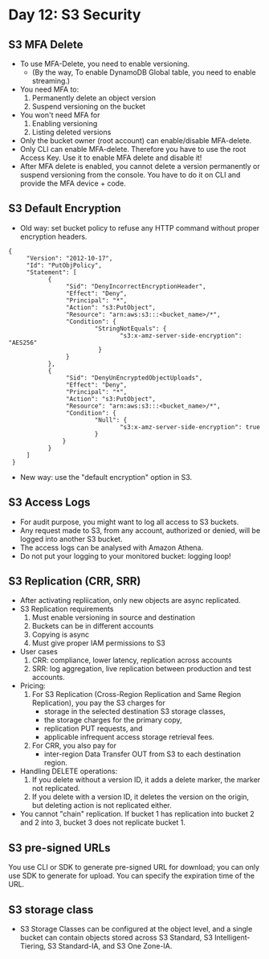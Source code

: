 # Day 12: S3 Security

## S3 MFA Delete
- To use MFA-Delete, you need to enable versioning.
    - (By the way, To enable DynamoDB Global table, you need to enable streaming.)
- You need MFA to:
    1. Permanently delete an object version
    2. Suspend versioning on the bucket
- You won't need MFA for
    1. Enabling versioning
    2. Listing deleted versions
- Only the bucket owner (root account) can enable/disable MFA-delete.
- Only CLI can enable MFA-delete. Therefore you have to use the root Access Key. Use it to enable MFA delete and disable it!
- After MFA delete is enabled, you cannot delete a version permanently or suspend versioning from the console. You have to do it on CLI and provide the MFA device + code.

## S3 Default Encryption
- Old way: set bucket policy to refuse any HTTP command without proper encryption headers.

``` 
{
     "Version": "2012-10-17",
     "Id": "PutObjPolicy",
     "Statement": [
           {
                "Sid": "DenyIncorrectEncryptionHeader",
                "Effect": "Deny",
                "Principal": "*",
                "Action": "s3:PutObject",
                "Resource": "arn:aws:s3:::<bucket_name>/*",
                "Condition": {
                        "StringNotEquals": {
                               "s3:x-amz-server-side-encryption": "AES256"
                         }
                }
           },
           {
                "Sid": "DenyUnEncryptedObjectUploads",
                "Effect": "Deny",
                "Principal": "*",
                "Action": "s3:PutObject",
                "Resource": "arn:aws:s3:::<bucket_name>/*",
                "Condition": {
                        "Null": {
                               "s3:x-amz-server-side-encryption": true
                        }
               }
           }
     ]
 }
```

- New way: use the "default encryption" option in S3.

## S3 Access Logs
- For audit purpose, you might want to log all access to S3 buckets.
- Any request made to S3, from any account, authorized or denied, will be logged into another S3 bucket.
- The access logs can be analysed with Amazon Athena.
- Do not put your logging to your monitored bucket: logging loop!

## S3 Replication (CRR, SRR)
- After activating repliication, only new objects are async replicated.
- S3 Replication requirements
    1. Must enable versioning in source and destination
    2. Buckets can be in different accounts
    3. Copying is async
    4. Must give proper IAM permissions to S3
- User cases
    1. CRR: compliance, lower latency, replication across accounts
    2. SRR: log aggregation, live replication between production and test accounts.
- Pricing:
    1. For S3 Replication (Cross-Region Replication and Same Region Replication), you pay the S3 charges for 
        - storage in the selected destination S3 storage classes, 
        - the storage charges for the primary copy, 
        - replication PUT requests, and 
        - applicable infrequent access storage retrieval fees. 
    2. For CRR, you also pay for
        - inter-region Data Transfer OUT from S3 to each destination region. 
- Handling DELETE operations:
    1. If you delete without a version ID, it adds a delete marker, the marker not replicated.
    2. If you delete with a version ID, it deletes the version on the origin, but deleting action is not replicated either.
- You cannot "chain" replication. If bucket 1 has replication into bucket 2 and 2 into 3, bucket 3 does not replicate bucket 1.

## S3 pre-signed URLs
You use CLI or SDK to generate pre-signed URL for download; you can only use SDK to generate for upload. You can specify the expiration time of the URL.

## S3 storage class
- S3 Storage Classes can be configured at the object level, and a single bucket can contain objects stored across S3 Standard, S3 Intelligent-Tiering, S3 Standard-IA, and S3 One Zone-IA. 

